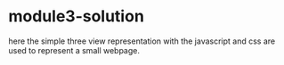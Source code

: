 # module3-solution
here the simple three view representation with the 
javascript and css are used to represent a small webpage.
